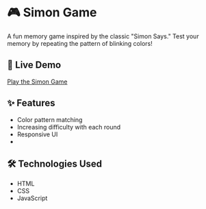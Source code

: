 # 🎮 Simon Game

A fun memory game inspired by the classic "Simon Says." Test your memory by repeating the pattern of blinking colors!

## 🔗 Live Demo
[Play the Simon Game](https://saumya25tyagi.github.io/DevProject1-SimonGame-/)

## ✨ Features
- Color pattern matching
- Increasing difficulty with each round
- Responsive UI
- 
## 🛠️ Technologies Used
- HTML
- CSS
- JavaScript
